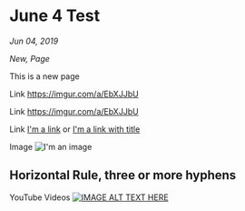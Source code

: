 # June 4 Test

*Jun 04, 2019*

*New, Page*

This is a new page

Link
https://imgur.com/a/EbXJJbU

Link
<https://imgur.com/a/EbXJJbU>

Link
[I'm a link](https://imgur.com/a/EbXJJbU)
or
[I'm a link with title](https://www.google.com "Google's Homepage")

Image
![I'm an image](https://kayakfriendly.com/img/12.jpg)

Horizontal Rule, three or more hyphens
---

YouTube Videos
[![IMAGE ALT TEXT HERE](http://img.youtube.com/vi/V29U8BCbzkg/0.jpg)](http://www.youtube.com/watch?v=V29U8BCbzkg)
